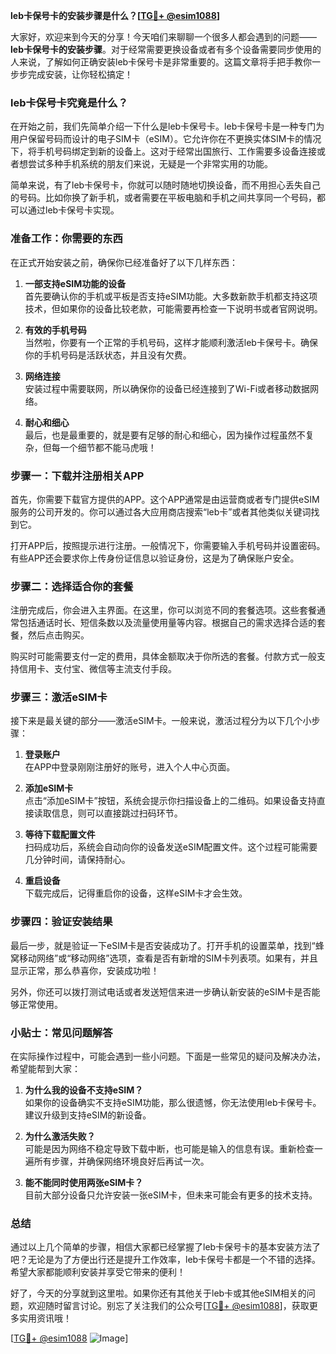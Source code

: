 **leb卡保号卡的安装步骤是什么？[[TG💪+ @esim1088](https://t.me/s/esim1088)]**

大家好，欢迎来到今天的分享！今天咱们来聊聊一个很多人都会遇到的问题——**leb卡保号卡的安装步骤**。对于经常需要更换设备或者有多个设备需要同步使用的人来说，了解如何正确安装leb卡保号卡是非常重要的。这篇文章将手把手教你一步步完成安装，让你轻松搞定！

### leb卡保号卡究竟是什么？

在开始之前，我们先简单介绍一下什么是leb卡保号卡。leb卡保号卡是一种专门为用户保留号码而设计的电子SIM卡（eSIM）。它允许你在不更换实体SIM卡的情况下，将手机号码绑定到新的设备上。这对于经常出国旅行、工作需要多设备连接或者想尝试多种手机系统的朋友们来说，无疑是一个非常实用的功能。

简单来说，有了leb卡保号卡，你就可以随时随地切换设备，而不用担心丢失自己的号码。比如你换了新手机，或者需要在平板电脑和手机之间共享同一个号码，都可以通过leb卡保号卡实现。

### 准备工作：你需要的东西

在正式开始安装之前，确保你已经准备好了以下几样东西：

1. **一部支持eSIM功能的设备**  
   首先要确认你的手机或平板是否支持eSIM功能。大多数新款手机都支持这项技术，但如果你的设备比较老款，可能需要再检查一下说明书或者官网说明。

2. **有效的手机号码**  
   当然啦，你要有一个正常的手机号码，这样才能顺利激活leb卡保号卡。确保你的手机号码是活跃状态，并且没有欠费。

3. **网络连接**  
   安装过程中需要联网，所以确保你的设备已经连接到了Wi-Fi或者移动数据网络。

4. **耐心和细心**  
   最后，也是最重要的，就是要有足够的耐心和细心，因为操作过程虽然不复杂，但每一个细节都不能马虎哦！

### 步骤一：下载并注册相关APP

首先，你需要下载官方提供的APP。这个APP通常是由运营商或者专门提供eSIM服务的公司开发的。你可以通过各大应用商店搜索“leb卡”或者其他类似关键词找到它。

打开APP后，按照提示进行注册。一般情况下，你需要输入手机号码并设置密码。有些APP还会要求你上传身份证信息以验证身份，这是为了确保账户安全。

### 步骤二：选择适合你的套餐

注册完成后，你会进入主界面。在这里，你可以浏览不同的套餐选项。这些套餐通常包括通话时长、短信条数以及流量使用量等内容。根据自己的需求选择合适的套餐，然后点击购买。

购买时可能需要支付一定的费用，具体金额取决于你所选的套餐。付款方式一般支持信用卡、支付宝、微信等主流支付手段。

### 步骤三：激活eSIM卡

接下来是最关键的部分——激活eSIM卡。一般来说，激活过程分为以下几个小步骤：

1. **登录账户**  
   在APP中登录刚刚注册好的账号，进入个人中心页面。

2. **添加eSIM卡**  
   点击“添加eSIM卡”按钮，系统会提示你扫描设备上的二维码。如果设备支持直接读取信息，则可以直接跳过扫码环节。

3. **等待下载配置文件**  
   扫码成功后，系统会自动向你的设备发送eSIM配置文件。这个过程可能需要几分钟时间，请保持耐心。

4. **重启设备**  
   下载完成后，记得重启你的设备，这样eSIM卡才会生效。

### 步骤四：验证安装结果

最后一步，就是验证一下eSIM卡是否安装成功了。打开手机的设置菜单，找到“蜂窝移动网络”或“移动网络”选项，查看是否有新增的SIM卡列表项。如果有，并且显示正常，那么恭喜你，安装成功啦！

另外，你还可以拨打测试电话或者发送短信来进一步确认新安装的eSIM卡是否能够正常使用。

### 小贴士：常见问题解答

在实际操作过程中，可能会遇到一些小问题。下面是一些常见的疑问及解决办法，希望能帮到大家：

1. **为什么我的设备不支持eSIM？**  
   如果你的设备确实不支持eSIM功能，那么很遗憾，你无法使用leb卡保号卡。建议升级到支持eSIM的新设备。

2. **为什么激活失败？**  
   可能是因为网络不稳定导致下载中断，也可能是输入的信息有误。重新检查一遍所有步骤，并确保网络环境良好后再试一次。

3. **能不能同时使用两张eSIM卡？**  
   目前大部分设备只允许安装一张eSIM卡，但未来可能会有更多的技术支持。

### 总结

通过以上几个简单的步骤，相信大家都已经掌握了leb卡保号卡的基本安装方法了吧？无论是为了方便出行还是提升工作效率，leb卡保号卡都是一个不错的选择。希望大家都能顺利安装并享受它带来的便利！

好了，今天的分享就到这里啦。如果你还有其他关于leb卡或其他eSIM相关的问题，欢迎随时留言讨论。别忘了关注我们的公众号[[TG💪+ @esim1088](https://t.me/s/esim1088)]，获取更多实用资讯哦！

[[TG💪+ @esim1088](https://t.me/s/esim1088) ![Image](https://i.postimg.cc/4NQfJmqS/Snipaste-2025-05-13-00-14-12.png)]